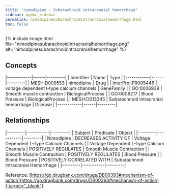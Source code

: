 ```yaml
---
title: "nimodipine - Subarachnoid intracranial hemorrhage"
sidebar: mydoc_sidebar
permalink: nimodipinesubarachnoidintracranialhemorrhage.html
toc: false 
---
```


{% include image.html file="nimodipinesubarachnoidintracranialhemorrhage.png" alt="nimodipinesubarachnoidintracranialhemorrhage" %}

## Concepts

|------------|------|---------|
| Identifier | Name | Type    |
|------------|------|---------|
| MESH:D009553 | nimodipine | Drug |
| InterPro:IPR005446 | voltage dependent l-type calcium channels | GeneFamily |
| GO:0006939 | Smooth muscle contraction | BiologicalProcess |
| GO:0008217 | Blood Pressure | BiologicalProcess |
| MESH:D013345 | Subarachnoid intracranial hemorrhage | Disease |
|------------|------|---------|

## Relationships

|---------|-----------|---------|
| Subject | Predicate | Object  |
|---------|-----------|---------|
| Nimodipine | DECREASES ACTIVITY OF | Voltage Dependent L-Type Calcium Channels |
| Voltage Dependent L-Type Calcium Channels | POSITIVELY REGULATES | Smooth Muscle Contraction |
| Smooth Muscle Contraction | POSITIVELY REGULATES | Blood Pressure |
| Blood Pressure | POSITIVELY CORRELATED WITH | Subarachnoid Intracranial Hemorrhage |
|---------|-----------|---------|

Reference: [https://go.drugbank.com/drugs/DB00393#mechanism-of-action](https://go.drugbank.com/drugs/DB00393#mechanism-of-action){:target="_blank"}